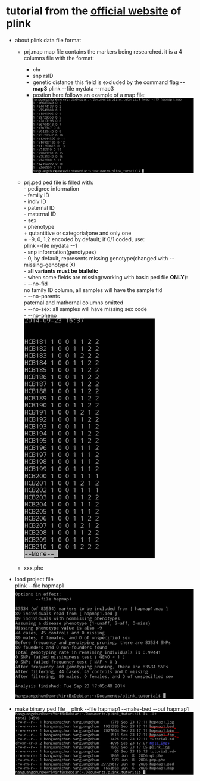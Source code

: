 # tutorial from the [official website](http://pngu.mgh.harvad.edu/~prucell/plink/tutorials.shtml) of plink  

* about plink data file format
  * prj.map
	map file contains the markers being researched. it is a 4 columns file with the format:
	- chr
	- snp rsID
	- genetic distance
	  this field is excluded by the command flag __--map3__
		  plink --file mydata --map3
	- postion
	here follows an example of a map file:
	![example map file](./note_imgs/map_file.png)
	
  * prj.ped
	ped file is filled with:  
		- pedigree information   
		  - family ID  
		  - indiv ID  
		  - paternal ID  
		  - maternal ID  
		  - sex  
		  - phenotype  
			+ qutantitive or categorial;one and only one  
			+ -9, 0, 1,2 encoded by default; if 0/1 coded, use:  
			  plink --file mydata --1  
		- snp information(genotypes)  
		  - 0, by default, represents missing genotype(changed with --missing-genotype X)  
		  - __all variants must be biallelic__  
		- when some fields are missing(working with basic ped file __ONLY__):  
		  - --no-fid  
			no family ID column, all samples will have the sample fid  
		  - --no-parents  
			paternal and mathernal columns omitted  
		  - --no-sex: all samples will have missing sex code  
		  - --no-pheno  
		![the ped file](./note_imgs/ped_file.png)
		  
  * xxx.phe  

* load project file   
  plink --file hapmap1  
  ![example output](./note_imgs/load_proj.png)

* make binary ped file__
  plink --file hapmap1 --make-bed --out hapmap1  
  ![a bed and a bim and a fam file generated](./note_imgs/make_bed.png)  

